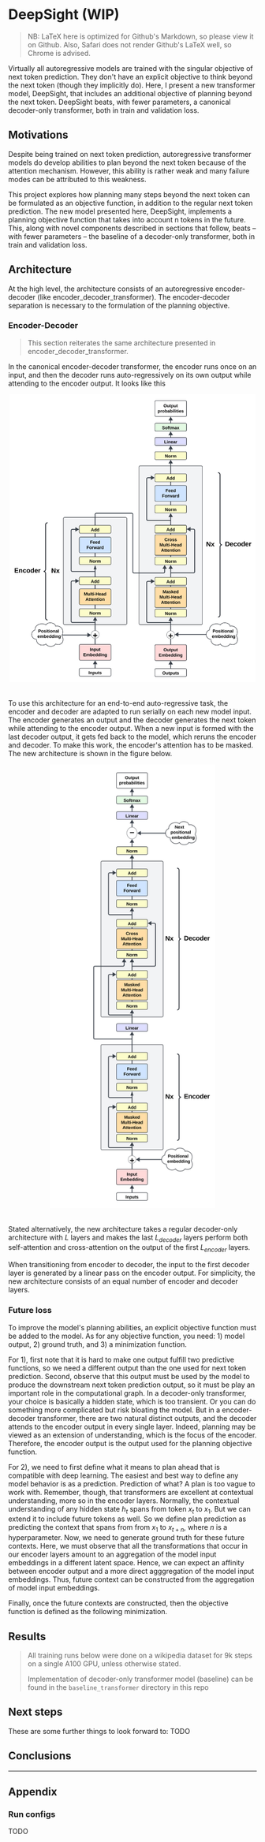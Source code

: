 # DeepSight (WIP)
> NB: LaTeX here is optimized for Github's Markdown, so please view it on Github. Also, Safari does not render Github's LaTeX well, so Chrome is advised.

Virtually all autoregressive models are trained with the singular objective of next token prediction. They don't have an explicit objective to think beyond the next token (though they implicitly do). Here, I present a new transformer model, DeepSight, that includes an additional objective of planning beyond the next token. DeepSight beats, with fewer parameters, a canonical decoder-only transformer, both in train and validation loss.

## Motivations

Despite being trained on next token prediction, autoregressive transformer models do develop abilities to plan beyond the next token because of the attention mechanism. However, this ability is rather weak and many failure modes can be attributed to this weakness.

This project explores how planning many steps beyond the next token can be formulated as an objective function, in addition to the regular next token prediction. The new model presented here, DeepSight, implements a planning objective function that takes into account n tokens in the future. This, along with novel components described in sections that follow, beats – with fewer parameters – the baseline of a decoder-only transformer, both in train and validation loss.

## Architecture

At the high level, the architecture consists of an autoregressive encoder-decoder (like encoder_decoder_transformer). The encoder-decoder separation is necessary to the formulation of the planning objective.

### Encoder-Decoder

> This section reiterates the same architecture presented in encoder_decoder_transformer.

In the canonical encoder-decoder transformer, the encoder runs once on an input, and then the decoder runs auto-regressively on its own output while attending to the encoder output. It looks like this

<div align="center">
  <img src="assets/self_canon_diagram.svg" alt="diagram" width="500">
</div>
<br>

To use this architecture for an end-to-end auto-regressive task, the encoder and decoder are adapted to run serially on each new model input. The encoder generates an output and the decoder generates the next token while attending to the encoder output. When a new input is formed with the last decoder output, it gets fed back to the model, which reruns the encoder and decoder. To make this work, the encoder's attention has to be masked. The new architecture is shown in the figure below.

<div align="center">
    <img src="assets/self_new_diagram.svg"
         alt="diagram" height="900">
</div>
<br>

Stated alternatively, the new architecture takes a regular decoder-only architecture with $L$ layers and makes the last $L_{decoder}$ layers perform both self-attention and cross-attention on the output of the first $L_{encoder}$ layers. 

When transitioning from encoder to decoder, the input to the first decoder layer is generated by a linear pass on the encoder output. For simplicity, the new architecture consists of an equal number of encoder and decoder layers.

### Future loss

To improve the model's planning abilities, an explicit objective function must be added to the model. As for any objective function, you need: 1) model output, 2) ground truth, and 3) a minimization function.

For 1), first note that it is hard to make one output fulfill two predictive functions, so we need a different output than the one used for next token prediction. Second, observe that this output must be used by the model to produce the downstream next token prediction output, so it must be play an important role in the computational graph. In a decoder-only transformer, your choice is basically a hidden state, which is too transient. Or you can do something more complicated but risk bloating the model. But in a encoder-decoder transformer, there are two natural distinct outputs, and the decoder attends to the encoder output in every single layer. Indeed, planning may be viewed as an extension of understanding, which is the focus of the encoder. Therefore, the encoder output is the output used for the planning objective function.

For 2), we need to first define what it means to plan ahead that is compatible with deep learning. The easiest and best way to define any model behavior is as a prediction. Prediction of what? A plan is too vague to work with. Remember, though, that transformers are excellent at contextual understanding, more so in the encoder layers. Normally, the contextual understanding of any hidden state $h_{t}$ spans from token $x_t$ to $x_1$. But we can extend it to include future tokens as well. So we define plan prediction as predicting the context that spans from from $x_1$ to $x_{t+n}$, where $n$ is a hyperparameter. Now, we need to generate ground truth for these future contexts. Here, we must observe that all the transformations that occur in our encoder layers amount to an aggregation of the model input embeddings in a different latent space. Hence, we can expect an affinity between encoder output and a more direct agggregation of the model input embeddings. Thus, future context can be constructed from the aggregation of model input embeddings.

Finally, once the future contexts are constructed, then the objective function is defined as the following minimization. 


## Results

> All training runs below were done on a wikipedia dataset for 9k steps on a single A100 GPU, unless otherwise stated.
> 
> Implementation of decoder-only transformer model (baseline) can be found in the `baseline_transformer` directory in this repo


## Next steps

These are some further things to look forward to:
TODO

## Conclusions

---
## Appendix
### Run configs
TODO